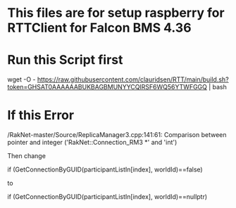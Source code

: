 # This files are for setup raspberry for RTTClient for Falcon BMS 4.36

# Run this Script first
wget -O - https://raw.githubusercontent.com/clauridsen/RTT/main/build.sh?token=GHSAT0AAAAAABUKBAGBMUNYYCQIRSF6WQ56YTWFGGQ | bash

# If this Error
/RakNet-master/Source/ReplicaManager3.cpp:141:61: Comparison between pointer and integer ('RakNet::Connection_RM3 *' and 'int')

Then change

if (GetConnectionByGUID(participantListIn[index], worldId)==false)

to

if (GetConnectionByGUID(participantListIn[index], worldId)==nullptr)
